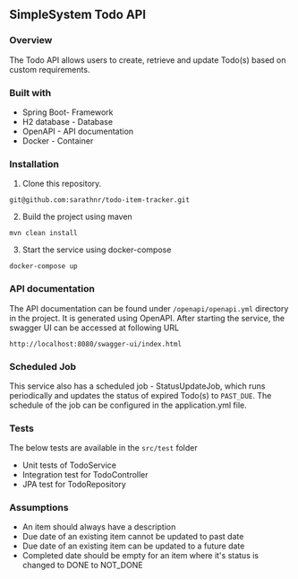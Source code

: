 ## SimpleSystem Todo API

### Overview
The Todo API allows users to create, retrieve and update Todo(s) based on custom requirements.

### Built with

- Spring Boot- Framework
- H2 database - Database
- OpenAPI - API documentation
- Docker - Container

### Installation

1. Clone this repository. 
```
git@github.com:sarathnr/todo-item-tracker.git
```
2. Build the project using maven
```
mvn clean install
```

3. Start the service using docker-compose

```
docker-compose up
```

### API documentation
The API documentation can be found under `/openapi/openapi.yml` directory in the project. It is generated using OpenAPI.
After starting the service, the swagger UI can be accessed at following URL 
```
http://localhost:8080/swagger-ui/index.html
```

### Scheduled Job
This service also has a scheduled job - StatusUpdateJob, which runs periodically and updates the status of expired Todo(s) to `PAST_DUE`.
The schedule of the job can be configured in the application.yml file.

### Tests

The below tests are available in the `src/test` folder
- Unit tests of TodoService
- Integration test for TodoController
- JPA test for TodoRepository

### Assumptions

- An item should always have a description
- Due date of an existing item cannot be updated to past date
- Due date of an existing item can be updated to a future date
- Completed date should be empty for an item where it's status is changed to DONE to NOT_DONE


